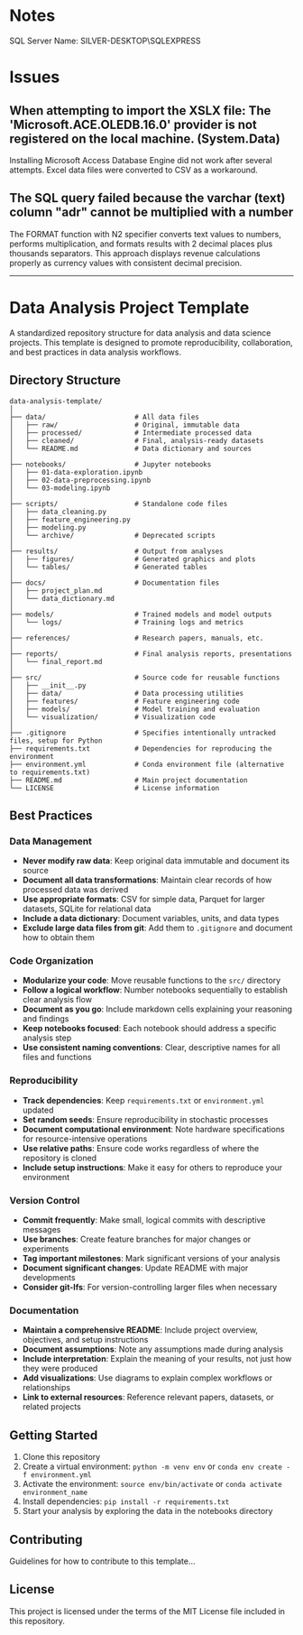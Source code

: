 # Notes

SQL Server Name: SILVER-DESKTOP\SQLEXPRESS

# Issues

## When attempting to import the XSLX file: The 'Microsoft.ACE.OLEDB.16.0' provider is not registered on the local machine. (System.Data)

Installing Microsoft Access Database Engine did not work after several attempts. Excel data files were converted to CSV as a workaround.

## The SQL query failed because the varchar (text) column "adr" cannot be multiplied with a number

The FORMAT function with N2 specifier converts text values to numbers, performs multiplication, and formats results with 2 decimal places plus thousands separators. This approach displays revenue calculations properly as currency values with consistent decimal precision.

---

# Data Analysis Project Template

A standardized repository structure for data analysis and data science projects. This template is designed to promote reproducibility, collaboration, and best practices in data analysis workflows.

## Directory Structure

```
data-analysis-template/
│
├── data/                      # All data files
│   ├── raw/                   # Original, immutable data
│   ├── processed/             # Intermediate processed data
│   ├── cleaned/               # Final, analysis-ready datasets
│   └── README.md              # Data dictionary and sources
│
├── notebooks/                 # Jupyter notebooks
│   ├── 01-data-exploration.ipynb
│   ├── 02-data-preprocessing.ipynb
│   └── 03-modeling.ipynb
│
├── scripts/                   # Standalone code files
│   ├── data_cleaning.py
│   ├── feature_engineering.py
│   ├── modeling.py
│   └── archive/               # Deprecated scripts
│
├── results/                   # Output from analyses
│   ├── figures/               # Generated graphics and plots
│   └── tables/                # Generated tables
│
├── docs/                      # Documentation files
│   ├── project_plan.md
│   └── data_dictionary.md
│
├── models/                    # Trained models and model outputs
│   └── logs/                  # Training logs and metrics
│
├── references/                # Research papers, manuals, etc.
│
├── reports/                   # Final analysis reports, presentations
│   └── final_report.md
│
├── src/                       # Source code for reusable functions
│   ├── __init__.py
│   ├── data/                  # Data processing utilities
│   ├── features/              # Feature engineering code
│   ├── models/                # Model training and evaluation
│   └── visualization/         # Visualization code
│
├── .gitignore                 # Specifies intentionally untracked files, setup for Python
├── requirements.txt           # Dependencies for reproducing the environment
├── environment.yml            # Conda environment file (alternative to requirements.txt)
├── README.md                  # Main project documentation
└── LICENSE                    # License information
```

## Best Practices

### Data Management

- **Never modify raw data**: Keep original data immutable and document its source
- **Document all data transformations**: Maintain clear records of how processed data was derived
- **Use appropriate formats**: CSV for simple data, Parquet for larger datasets, SQLite for relational data
- **Include a data dictionary**: Document variables, units, and data types
- **Exclude large data files from git**: Add them to `.gitignore` and document how to obtain them

### Code Organization

- **Modularize your code**: Move reusable functions to the `src/` directory
- **Follow a logical workflow**: Number notebooks sequentially to establish clear analysis flow
- **Document as you go**: Include markdown cells explaining your reasoning and findings
- **Keep notebooks focused**: Each notebook should address a specific analysis step
- **Use consistent naming conventions**: Clear, descriptive names for all files and functions

### Reproducibility

- **Track dependencies**: Keep `requirements.txt` or `environment.yml` updated
- **Set random seeds**: Ensure reproducibility in stochastic processes
- **Document computational environment**: Note hardware specifications for resource-intensive operations
- **Use relative paths**: Ensure code works regardless of where the repository is cloned
- **Include setup instructions**: Make it easy for others to reproduce your environment

### Version Control

- **Commit frequently**: Make small, logical commits with descriptive messages
- **Use branches**: Create feature branches for major changes or experiments
- **Tag important milestones**: Mark significant versions of your analysis
- **Document significant changes**: Update README with major developments
- **Consider git-lfs**: For version-controlling larger files when necessary

### Documentation

- **Maintain a comprehensive README**: Include project overview, objectives, and setup instructions
- **Document assumptions**: Note any assumptions made during analysis
- **Include interpretation**: Explain the meaning of your results, not just how they were produced
- **Add visualizations**: Use diagrams to explain complex workflows or relationships
- **Link to external resources**: Reference relevant papers, datasets, or related projects

## Getting Started

1. Clone this repository
2. Create a virtual environment: `python -m venv env` or `conda env create -f environment.yml`
3. Activate the environment: `source env/bin/activate` or `conda activate environment_name`
4. Install dependencies: `pip install -r requirements.txt`
5. Start your analysis by exploring the data in the notebooks directory

## Contributing

Guidelines for how to contribute to this template...

## License

This project is licensed under the terms of the MIT License file included in this repository.
